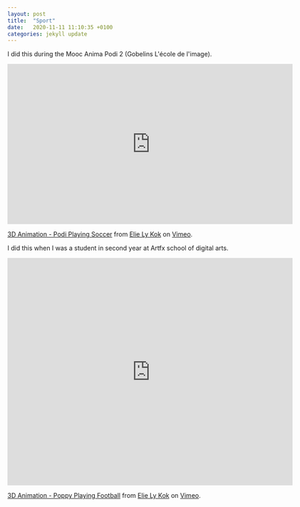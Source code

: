 ```yaml
---
layout: post
title:  "Sport"
date:   2020-11-11 11:10:35 +0100
categories: jekyll update
---
```


I did this during the Mooc Anima Podi 2 (Gobelins L'école de l'image).
<iframe src="https://player.vimeo.com/video/477960902" width="640" height="360" frameborder="0" allow="autoplay; fullscreen" allowfullscreen></iframe>
<p><a href="https://vimeo.com/477960902">3D Animation - Podi Playing Soccer</a> from <a href="https://vimeo.com/user4236670">Elie Ly Kok</a> on <a href="https://vimeo.com">Vimeo</a>.</p>

I did this when I was a student in second year at Artfx school of digital arts.
<iframe src="https://player.vimeo.com/video/477965228" width="640" height="511" frameborder="0" allow="autoplay; fullscreen" allowfullscreen></iframe>
<p><a href="https://vimeo.com/477965228">3D Animation - Poppy Playing Football</a> from <a href="https://vimeo.com/user4236670">Elie Ly Kok</a> on <a href="https://vimeo.com">Vimeo</a>.</p>
